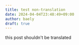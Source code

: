 ```yaml
---
title: test non-translation
date: 2024-04-04T23:48:49+09:00
author: baely
draft: true
---
```

this post shouldn't be translated